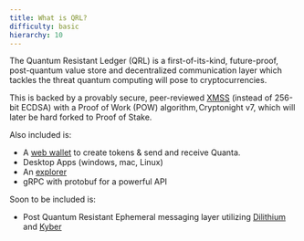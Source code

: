 ```yaml
---
title: What is QRL?
difficulty: basic
hierarchy: 10  
---
```


The Quantum Resistant Ledger (QRL) is a first-of-its-kind, future-proof, post-quantum value store and decentralized communication layer which tackles the threat quantum computing will pose to cryptocurrencies.

This is backed by a provably secure, peer-reviewed [XMSS](https://eprint.iacr.org/2011/484.pdf) (instead of 256-bit ECDSA) with a Proof of Work (POW) algorithm, Cryptonight v7, which will later be hard forked to Proof of Stake.

Also included is:

- A [web wallet](https://wallet.theqrl.org) to create tokens & send and receive Quanta.
- Desktop Apps (windows, mac, Linux)
- An [explorer](https://explorer.theqrl.org)
- gRPC with protobuf for a powerful API

Soon to be included is:
- Post Quantum Resistant Ephemeral messaging layer utilizing [Dilithium](https://pq-crystals.org/dilithium/) and [Kyber](https://pq-crystals.org/kyber/)